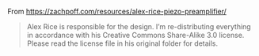 
From https://zachpoff.com/resources/alex-rice-piezo-preamplifier/

> Alex Rice is responsible for the design.  I’m re-distributing everything in accordance with his Creative Commons Share-Alike 3.0 license.  Please read the license file in his original folder for details.

